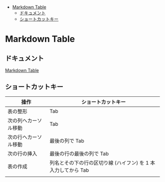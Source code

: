 - [Markdown Table](#markdown-table)
  - [ドキュメント](#ドキュメント)
  - [ショートカットキー](#ショートカットキー)


# Markdown Table

## ドキュメント

[Markdown Table](https://marketplace.visualstudio.com/items?itemName=TakumiI.markdowntable)


## ショートカットキー

| 操作                 | ショートカットキー                                             |
| -------------------- | -------------------------------------------------------------- |
| 表の整形             | Tab                                                            |
| 次の列へカーソル移動 | Tab                                                            |
| 次の行へカーソル移動 | 最後の列で Tab                                                 |
| 次の行の挿入         | 最後の行の最後の列で Tab                                       |
| 表の作成             | 列名とその下の行の区切り線  (ハイフン) を 1 本入力してから Tab |
|                      |                                                                |




